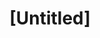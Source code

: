 ---
pid: VP34
title: "[Untitled]"
location_transcription: Art Museum Plaza
zipcode: '19144'
outside_phl: 
neighborhood: Germantown
age: '54'
age_range: 50-59
instagram: 
image_file_name: VP_34.jpg
proposal_transcription: |-
  Paramids
  Masks
  Peace signs
  Hands together
  Celebrate diversity
topic: Inclusivity,Unity
topic_summary: 0, 0
type: Other No Form
keywords_other: diversity
credit: Cynthia Moore
image_labels: 
twitter: 
facebook: 
permalink: "/monuments/vp34/"
layout: item-page
---